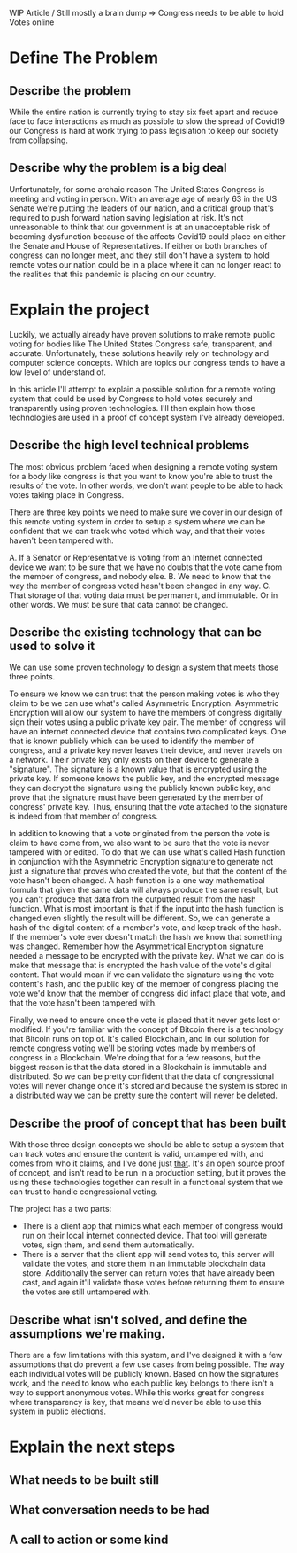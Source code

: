 WIP Article / Still mostly a brain dump => Congress needs to be able to hold Votes online

# Define The Problem

## Describe the problem
While the entire nation is currently trying to stay six feet apart and reduce face to face interactions as much as possible to slow the spread of Covid19 our Congress is hard at work trying to pass legislation to keep our society from collapsing.

## Describe why the problem is a big deal
Unfortunately, for some archaic reason The United States Congress is meeting and voting in person. With an average age of nearly 63 in the US Senate we're putting the leaders of our nation, and a critical group that's required to push forward nation saving legislation at risk. It's not unreasonable to think that our government is at an unacceptable risk of becoming dysfunction because of the affects Covid19 could place on either the Senate and House of Representatives.
If either or both branches of congress can no longer meet, and they still don't have a system to hold remote votes our nation could be in a place where it can no longer react to the realities that this pandemic is placing on our country.

# Explain the project
Luckily, we actually already have proven solutions to make remote public voting for bodies like The United States Congress safe, transparent, and accurate. Unfortunately, these solutions heavily rely on technology and computer science concepts. Which are topics our congress tends to have a low level of understand of.

In this article I'll attempt to explain a possible solution for a remote voting system that could be used by Congress to hold votes securely and transparently using proven technologies. I'll then explain how those technologies are used in a proof of concept system I've already developed.

## Describe the high level technical problems
The most obvious problem faced when designing a remote voting system for a body like congress is that you want to know you're able to trust the results of the vote. In other words, we don't want people to be able to hack votes taking place in Congress.

There are three key points we need to make sure we cover in our design of this remote voting system in order to setup a system where we can be confident that we can track who voted which way, and that their votes haven't been tampered with.

A. If a Senator or Representative is voting from an Internet connected device we want to be sure that we have no doubts that the vote came from the member of congress, and nobody else.
B. We need to know that the way the member of congress voted hasn't been changed in any way.
C. That storage of that voting data must be permanent, and immutable. Or in other words. We must be sure that data cannot be changed.

## Describe the existing technology that can be used to solve it
We can use some proven technology to design a system that meets those three points.

To ensure we know we can trust that the person making votes is who they claim to be we can use what's called Asymmetric Encryption. Asymmetric Encryption will allow our system to have the members of congress digitally sign their votes using a public private key pair. The member of congress will have an internet connected device that contains two complicated keys. One that is known publicly which can be used to identify the member of congress, and a private key never leaves their device, and never travels on a network.
Their private key only exists on their device to generate a "signature". The signature is a known value that is encrypted using the private key. If someone knows the public key, and the encrypted message they can decrypt the signature using the publicly known public key, and prove that the signature must have been generated by the member of congress' private key. Thus, ensuring that the vote attached to the signature is indeed from that member of congress.

In addition to knowing that a vote originated from the person the vote is claim to have come from, we also want to be sure that the vote is never tampered with or edited. To do that we can use what's called Hash function in conjunction with the Asymmetric Encryption signature to generate not just a signature that proves who created the vote, but that the content of the vote hasn't been changed.
A hash function is a one way mathematical formula that given the same data will always produce the same result, but you can't produce that data from the outputted result from the hash function. What is most important is that if the input into the hash function is changed even slightly the result will be different. So, we can generate a hash of the digital content of a member's vote, and keep track of the hash. If the member's vote ever doesn't match the hash we know that something was changed. Remember how the Asymmetrical Encryption signature needed a message to be encrypted with the private key. What we can do is make that message that is encrypted the hash value of the vote's digital content.
That would mean if we can validate the signature using the vote content's hash, and the public key of the member of congress placing the vote we'd know that the member of congress did infact place that vote, and that the vote hasn't been tampered with.

Finally, we need to ensure once the vote is placed that it never gets lost or modified. If you're familiar with the concept of Bitcoin there is a technology that Bitcoin runs on top of. It's called Blockchain, and in our solution for remote congress voting we'll be storing votes made by members of congress in a Blockchain. We're doing that for a few reasons, but the biggest reason is that the data stored in a Blockchain is immutable and distributed. So we can be pretty confident that the data of congressional votes will never change once it's stored and because the system is stored in a distributed way we can be pretty sure the content will never be deleted.

## Describe the proof of concept that has been built
With those three design concepts we should be able to setup a system that can track votes and ensure the content is valid, untampered with, and comes from who it claims, and I've done just [that](https://github.com/nathanmentley/PublicVote).
It's an open source proof of concept, and isn't read to be run in a production setting, but it proves the using these technologies together can result in a functional system that we can trust to handle congressional voting.

The project has a two parts:
* There is a client app that mimics what each member of congress would run on their local internet connected device. That tool will generate votes, sign them, and send them automatically.
* There is a server that the client app will send votes to, this server will validate the votes, and store them in an immutable blockchain data store. Additionally the server can return votes that have already been cast, and again it'll validate those votes before returning them to ensure the votes are still untampered with.

## Describe what isn't solved, and define the assumptions we're making.
There are a few limitations with this system, and I've designed it with a few assumptions that do prevent a few use cases from being possible. The way each individual votes will be publicly known. Based on how the signatures work, and the need to know who each public key belongs to there isn't a way to support anonymous votes. While this works great for congress where transparency is key, that means we'd never be able to use this system in public elections.

# Explain the next steps

## What needs to be built still
## What conversation needs to be had
## A call to action or some kind
